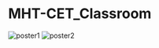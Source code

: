 # MHT-CET_Classroom


![poster1](https://user-images.githubusercontent.com/84184526/200549649-abdd56f6-d57b-4c0b-8226-92d17b177a75.png)
![poster2](https://user-images.githubusercontent.com/84184526/200549633-dc90f512-b6f0-4c49-a43d-5a355c52e595.png)



